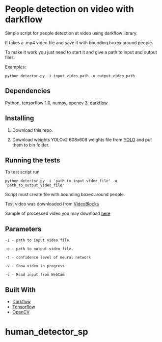 # People detection on video with darkflow

Simple script for people detection at video using darkflow library.

It takes a .mp4 video file and save it with bounding boxex around people.

To make it work you just need to start it and give a path to input and output files.

Examples:

```
python detector.py -i input_video_path -o output_video_path
```

## Dependencies

Python, tensorflow 1.0, numpy, opencv 3, [darkflow](https://github.com/thtrieu/darkflow)


## Installing

1. Download this repo.

2. Download weights YOLOv2 608x608 weights file from [YOLO](https://pjreddie.com/darknet/yolo/) and put them to bin folder.


## Running the tests

To test script run

```
python detector.py -i 'path_to_input_video_file' -o 'path_to_output_video_file'
```
Script must create file with bounding boxex around people.

Test video was downloaded from [VideoBlocks](https://www.videoblocks.com/video/people-in-hotel-area-with-swimming-pool-in-sharm-el-sheikh-egypt-4ohxnqwtxijwaf9o9/)

Sample of processed video you may download [here](https://drive.google.com/open?id=0B9fBTgfmCIjeOXlkdWFGa0xQbW8)

## Parameters

```
-i - path to input video file.

-o - path to output video file.

-t - confidence level of neural network

-v - Show video in progress

-c - Read input from WebCam
```

## Built With
* [Darkflow](https://github.com/thtrieu/darkflow)
* [Tensorflow](http://www.dropwizard.io/1.0.2/docs/)
* [OpenCV](http://opencv.org/)

# human_detector_sp
